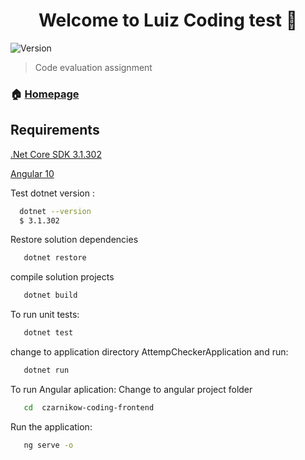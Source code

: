 <h1 align="center">Welcome to Luiz Coding test 👋</h1>
<p>
  <img alt="Version" src="https://img.shields.io/badge/version-1.0.0-blue.svg?cacheSeconds=2592000" />

  
</p>

> Code evaluation assignment

### 🏠 [Homepage](https://github.com/LuizCarlosSoares/Czarnikow)

## Requirements
[.Net Core SDK 3.1.302](https://dotnet.microsoft.com/download/dotnet-core/3.1)

[Angular 10](https://www.npmjs.com/package/@angular/cli)

Test dotnet version :

```bash
  dotnet --version
  $ 3.1.302
```

Restore solution dependencies

```bash
   dotnet restore
```

compile solution projects

```bash
   dotnet build
```

To run unit tests:

```bash
   dotnet test
```


change to application directory AttempCheckerApplication and run:

```bash
   dotnet run
```

To run Angular aplication:
  Change to angular project folder

```bash
   cd  czarnikow-coding-frontend
```

Run the application:

```bash
   ng serve -o
```
